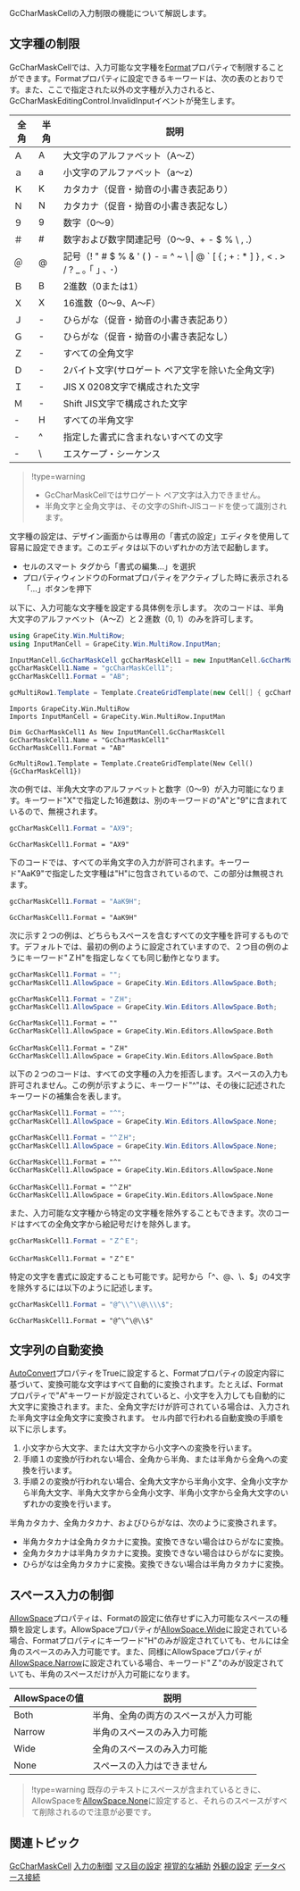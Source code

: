 GcCharMaskCellの入力制限の機能について解説します。

## 文字種の制限

GcCharMaskCellでは、入力可能な文字種を[Format](gcdocsite__documentlink?toc-item-id=5b345432-8e85-417f-8588-be6375576dd1)プロパティで制限することができます。Formatプロパティに設定できるキーワードは、次の表のとおりです。また、ここで指定された以外の文字種が入力されると、GcCharMaskEditingControl.InvalidInputイベントが発生します。

| 全角 | 半角 | 説明 |
| --- | --- | --- |
| Ａ | A | 大文字のアルファベット（A～Z） |
| ａ | a | 小文字のアルファベット（a～z） |
| Ｋ | K | カタカナ（促音・拗音の小書き表記あり） |
| Ｎ | N | カタカナ（促音・拗音の小書き表記なし） |
| ９ | 9 | 数字（0～9） |
| ＃ | # | 数字および数字関連記号（0～9、+ - $ % \\ , .） |
| ＠ | @ | 記号（\! " \# $ % & ' \( \) \- = ^ \~ \\ \| @ \` \[ \{ ; \+ : \* \] \} \, < \. \> / ? \_ ｡ ｢ ｣ ､ ･） |
| Ｂ | B | 2進数（0または1） |
| Ｘ | X | 16進数（0～9、A～F） |
| Ｊ | - | ひらがな（促音・拗音の小書き表記あり） |
| Ｇ | - | ひらがな（促音・拗音の小書き表記なし） |
| Ｚ | - | すべての全角文字 |
| Ｄ | - | 2バイト文字(サロゲート ペア文字を除いた全角文字) |
| Ｉ | - | JIS X 0208文字で構成された文字 |
| Ｍ | - | Shift JIS文字で構成された文字 |
| - | H | すべての半角文字 |
| - | ^ | 指定した書式に含まれないすべての文字 |
| - | \\ | エスケープ・シーケンス |

> !type=warning
>
> * GcCharMaskCellではサロゲート ペア文字は入力できません。
> * 半角文字と全角文字は、その文字のShift-JISコードを使って識別されます。

文字種の設定は、デザイン画面からは専用の「書式の設定」エディタを使用して容易に設定できます。このエディタは以下のいずれかの方法で起動します。

* セルのスマート タグから「書式の編集...」を選択
* プロパティウィンドウのFormatプロパティをアクティブした時に表示される「…」ボタンを押下

以下に、入力可能な文字種を設定する具体例を示します。
次のコードは、半角大文字のアルファベット（A～Z）と２進数（0, 1）のみを許可します。

```csharp
using GrapeCity.Win.MultiRow;
using InputManCell = GrapeCity.Win.MultiRow.InputMan;

InputManCell.GcCharMaskCell gcCharMaskCell1 = new InputManCell.GcCharMaskCell();
gcCharMaskCell1.Name = "gcCharMaskCell1";
gcCharMaskCell1.Format = "AB";

gcMultiRow1.Template = Template.CreateGridTemplate(new Cell[] { gcCharMaskCell1 });
```

```vbnet
Imports GrapeCity.Win.MultiRow
Imports InputManCell = GrapeCity.Win.MultiRow.InputMan

Dim GcCharMaskCell1 As New InputManCell.GcCharMaskCell
GcCharMaskCell1.Name = "GcCharMaskCell1"
GcCharMaskCell1.Format = "AB"

GcMultiRow1.Template = Template.CreateGridTemplate(New Cell() {GcCharMaskCell1})
```

次の例では、半角大文字のアルファベットと数字（0～9）が入力可能になります。キーワード"X"で指定した16進数は、別のキーワードの"A"と"9"に含まれているので、無視されます。

```csharp
gcCharMaskCell1.Format = "AX9";
```

```vbnet
GcCharMaskCell1.Format = "AX9"
```

下のコードでは、すべての半角文字の入力が許可されます。キーワード"AaK9"で指定した文字種は"H"に包含されているので、この部分は無視されます。

```csharp
gcCharMaskCell1.Format = "AaK9H";
```

```vbnet
GcCharMaskCell1.Format = "AaK9H"
```

次に示す２つの例は、どちらもスペースを含むすべての文字種を許可するものです。デフォルトでは、最初の例のように設定されていますので、２つ目の例のようにキーワード"ＺH"を指定しなくても同じ動作となります。

```csharp
gcCharMaskCell1.Format = "";
gcCharMaskCell1.AllowSpace = GrapeCity.Win.Editors.AllowSpace.Both;

gcCharMaskCell1.Format = "ＺH";
gcCharMaskCell1.AllowSpace = GrapeCity.Win.Editors.AllowSpace.Both;
```

```vbnet
GcCharMaskCell1.Format = ""
GcCharMaskCell1.AllowSpace = GrapeCity.Win.Editors.AllowSpace.Both

GcCharMaskCell1.Format = "ＺH"
GcCharMaskCell1.AllowSpace = GrapeCity.Win.Editors.AllowSpace.Both
```

以下の２つのコードは、すべての文字種の入力を拒否します。スペースの入力も許可されません。この例が示すように、キーワード"^"は、その後に記述されたキーワードの補集合を表します。

```csharp
gcCharMaskCell1.Format = "^";
gcCharMaskCell1.AllowSpace = GrapeCity.Win.Editors.AllowSpace.None;

gcCharMaskCell1.Format = "^ＺH";
gcCharMaskCell1.AllowSpace = GrapeCity.Win.Editors.AllowSpace.None;
```

```vbnet
GcCharMaskCell1.Format = "^"
GcCharMaskCell1.AllowSpace = GrapeCity.Win.Editors.AllowSpace.None

GcCharMaskCell1.Format = "^ＺH"
GcCharMaskCell1.AllowSpace = GrapeCity.Win.Editors.AllowSpace.None
```

また、入力可能な文字種から特定の文字種を除外することもできます。次のコードはすべての全角文字から絵記号だけを除外します。

```csharp
gcCharMaskCell1.Format = "Ｚ^Ｅ";
```

```vbnet
GcCharMaskCell1.Format = "Ｚ^Ｅ"
```

特定の文字を書式に設定することも可能です。記号から「^、@、\\、$」の4文字を除外するには以下のように記述します。

```csharp
gcCharMaskCell1.Format = "@^\\^\\@\\\\$";
```

```vbnet
GcCharMaskCell1.Format = "@^\^\@\\$"
```

## 文字列の自動変換

[AutoConvert](gcdocsite__documentlink?toc-item-id=43b6442d-9208-468f-a6ec-a661a4de1f1f)プロパティをTrueに設定すると、Formatプロパティの設定内容に基づいて、変換可能な文字はすべて自動的に変換されます。たとえば、Formatプロパティで"A"キーワードが設定されていると、小文字を入力しても自動的に大文字に変換されます。また、全角文字だけが許可されている場合は、入力された半角文字は全角文字に変換されます。
セル内部で行われる自動変換の手順を以下に示します。

1. 小文字から大文字、または大文字から小文字への変換を行います。
2. 手順１の変換が行われない場合、全角から半角、または半角から全角への変換を行います。
3. 手順２の変換が行われない場合、全角大文字から半角小文字、全角小文字から半角大文字、半角大文字から全角小文字、半角小文字から全角大文字のいずれかの変換を行います。

半角カタカナ、全角カタカナ、およびひらがなは、次のように変換されます。

* 半角カタカナは全角カタカナに変換。変換できない場合はひらがなに変換。
* 全角カタカナは半角カタカナに変換。変換できない場合はひらがなに変換。
* ひらがなは全角カタカナに変換。変換できない場合は半角カタカナに変換。

## スペース入力の制御

[AllowSpace](gcdocsite__documentlink?toc-item-id=bc5f322a-a824-4d8e-aaa1-5cdaabc099e4)プロパティは、Formatの設定に依存せずに入力可能なスペースの種類を設定します。AllowSpaceプロパティが[AllowSpace.Wide](gcdocsite__documentlink?toc-item-id=f22b8f77-9012-40c7-9ea3-f51786cc620c)に設定されている場合、Formatプロパティにキーワード"H"のみが設定されていても、セルには全角のスペースのみ入力可能です。また、同様にAllowSpaceプロパティが[AllowSpace.Narrow](gcdocsite__documentlink?toc-item-id=f22b8f77-9012-40c7-9ea3-f51786cc620c)に設定されている場合、キーワード"Ｚ"のみが設定されていても、半角のスペースだけが入力可能になります。

| AllowSpaceの値 | 説明 |
| ------------ | --- |
| Both | 半角、全角の両方のスペースが入力可能 |
| Narrow | 半角のスペースのみ入力可能 |
| Wide | 全角のスペースのみ入力可能 |
| None | スペースの入力はできません |

> !type=warning
> 既存のテキストにスペースが含まれているときに、AllowSpaceを[AllowSpace.None](gcdocsite__documentlink?toc-item-id=f22b8f77-9012-40c7-9ea3-f51786cc620c)に設定すると、それらのスペースがすべて削除されるので注意が必要です。

## 関連トピック

[GcCharMaskCell](gcdocsite__documentlink?toc-item-id=6213468d-8383-4747-9da7-55c8cdc02946)
[入力の制御](gcdocsite__documentlink?toc-item-id=911cdfa4-0d67-44bc-9134-fc41b1d56b58)
[マス目の設定](gcdocsite__documentlink?toc-item-id=67882c89-6124-435d-a8b3-cd5bfe95796f)
[視覚的な補助](gcdocsite__documentlink?toc-item-id=ad3eae02-d613-45bd-93ed-18e46c0bbcba)
[外観の設定](gcdocsite__documentlink?toc-item-id=8df94c76-b7d6-4897-ae89-73b5e0127018)
[データベース接続](gcdocsite__documentlink?toc-item-id=ee3d6383-1642-4d0c-963e-f01192324109)